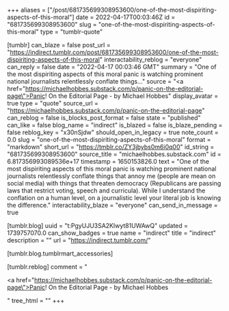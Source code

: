 +++
aliases = ["/post/681735699308953600/one-of-the-most-dispiriting-aspects-of-this-moral"]
date = 2022-04-17T00:03:46Z
id = "681735699308953600"
slug = "one-of-the-most-dispiriting-aspects-of-this-moral"
type = "tumblr-quote"

[tumblr]
can_blaze = false
post_url = "https://indirect.tumblr.com/post/681735699308953600/one-of-the-most-dispiriting-aspects-of-this-moral"
interactability_reblog = "everyone"
can_reply = false
date = "2022-04-17 00:03:46 GMT"
summary = "One of the most dispiriting aspects of this moral panic is watching prominent national journalists relentlessly conflate things..."
source = "<a href=\"https://michaelhobbes.substack.com/p/panic-on-the-editorial-page\">Panic! On the Editorial Page - by Michael Hobbes</a>"
display_avatar = true
type = "quote"
source_url = "https://michaelhobbes.substack.com/p/panic-on-the-editorial-page"
can_reblog = false
is_blocks_post_format = false
state = "published"
can_like = false
blog_name = "indirect"
is_blazed = false
is_blaze_pending = false
reblog_key = "x30nSjdw"
should_open_in_legacy = true
note_count = 0.0
slug = "one-of-the-most-dispiriting-aspects-of-this-moral"
format = "markdown"
short_url = "https://tmblr.co/ZY3jbybs0m6i0q00"
id_string = "681735699308953600"
source_title = "michaelhobbes.substack.com"
id = 6.817356993089536e+17
timestamp = 1650153826.0
text = "One of the most dispiriting aspects of this moral panic is watching prominent national journalists relentlessly conflate things that annoy me (people are mean on social media) with things that threaten democracy (Republicans are passing laws that restrict voting, speech and curricula). While I understand the conflation on a human level, on a journalistic level your literal job is knowing the difference."
interactability_blaze = "everyone"
can_send_in_message = true

[tumblr.blog]
uuid = "t:PgyUJU3SA2Klwyt81UWAwQ"
updated = 1739757070.0
can_show_badges = true
name = "indirect"
title = "indirect"
description = ""
url = "https://indirect.tumblr.com/"

[tumblr.blog.tumblrmart_accessories]

[tumblr.reblog]
comment = "<p><a href=\"https://michaelhobbes.substack.com/p/panic-on-the-editorial-page\">Panic! On the Editorial Page - by Michael Hobbes</a></p>"
tree_html = ""
+++
